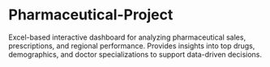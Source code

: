 # Pharmaceutical-Project
Excel-based interactive dashboard for analyzing pharmaceutical sales, prescriptions, and regional performance. Provides insights into top drugs, demographics, and doctor specializations to support data-driven decisions.
